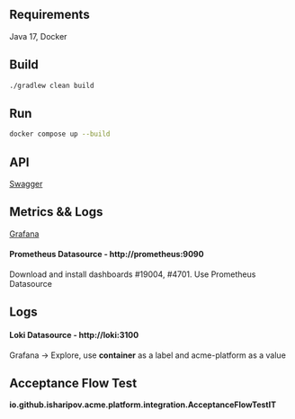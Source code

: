 ## Requirements
Java 17, Docker
## Build
```bash
./gradlew clean build
```
## Run
```bash
docker compose up --build
```
## API

<a href="http://localhost:8080/swagger-ui/index.html">Swagger</a>

## Metrics && Logs

<a href="http://localhost:3000/">Grafana</a>
#### Prometheus Datasource - http://prometheus:9090

Download and install dashboards #19004, #4701. Use Prometheus Datasource

## Logs

#### Loki Datasource - http://loki:3100
Grafana -> Explore, use **container** as a label and acme-platform as a value

## Acceptance Flow Test

**io.github.isharipov.acme.platform.integration.AcceptanceFlowTestIT**